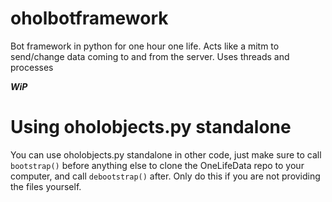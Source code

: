# oholbotframework
Bot framework in python for one hour one life.
Acts like a mitm to send/change data coming to and from the server. Uses threads and processes

***WiP***

# Using oholobjects.py standalone
You can use oholobjects.py standalone in other code,
just make sure to call `bootstrap()` before anything else to clone the OneLifeData repo to your computer,
and call `debootstrap()` after.
Only do this if you are not providing the files yourself.